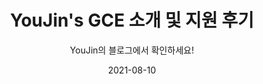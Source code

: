 ---
title: YouJin's GCE 소개 및 지원 후기
subtitle: YouJin의 블로그에서 확인하세요!
layout: default
modal-id: 4
date: 2021-08-10
img: gce-flag-full.png
thumbnail: gce-flag-full.png
alt: image-alt
project-date: August 2021
info: 2021/08/09 ~ 2021/08/29
category: GCE Applications Tips KOR
description: |
    Check YouJin's blog post out!✨ => https://youjinjung.me

---